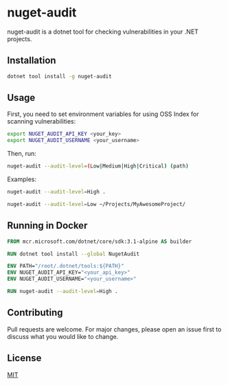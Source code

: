 # nuget-audit

nuget-audit is a dotnet tool for checking vulnerabilities in your .NET projects.

## Installation

```bash
dotnet tool install -g nuget-audit
```

## Usage

First, you need to set environment variables for using OSS Index for scanning vulnerabilities:
```bash
export NUGET_AUDIT_API_KEY <your_key>
export NUGET_AUDIT_USERNAME <your_username>
```
Then, run:

```bash
nuget-audit --audit-level=(Low|Medium|High|Critical) (path)
```

Examples:

```bash
nuget-audit --audit-level=High .

nuget-audit --audit-level=Low ~/Projects/MyAwesomeProject/
```

## Running in Docker

```dockerfile
FROM mcr.microsoft.com/dotnet/core/sdk:3.1-alpine AS builder

RUN dotnet tool install --global NugetAudit

ENV PATH="/root/.dotnet/tools:${PATH}"
ENV NUGET_AUDIT_API_KEY="<your_api_key>"
ENV NUGET_AUDIT_USERNAME="<your_username>"

RUN nuget-audit --audit-level=High .
```

## Contributing
Pull requests are welcome. For major changes, please open an issue first to discuss what you would like to change.

## License
[MIT](https://choosealicense.com/licenses/mit/)